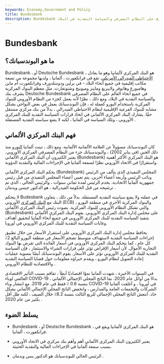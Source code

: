 ```yaml
---
keywords: Economy,Government and Policy
title: Bundesbank
description: Bundesbank هو البنك المركزي لألمانيا. مثل الاحتياطي الفيدرالي في الولايات المتحدة ، فإنه يشرف على النظام المصرفي والسياسة النقدية في البلاد.
---
```


# Bundesbank
## ما هو البوندسبانك؟

Bundesbank ، أو Deutsche Bundesbank ، هو البنك المركزي لألمانيا وهو ما يعادل [الاحتياطي الفيدرالي الأمريكي](/federalreservebank). تقع في فرانكفورت ، ألمانيا ، ولديها مجموعة من تسعة مكاتب إقليمية في جميع أنحاء البلاد - في برلين ودوسلدورف وفرانكفورت أم ماين وهامبورغ وهانوفر ولايبزيغ وماينز وميونيخ وشتوتغارت. مثل معظم البنوك المركزية يشرف بنك Deutsche Bundesbank في جميع أنحاء العالم على النظام المصرفي والسياسة النقدية في البلاد. ومع ذلك ، نظرًا لأنه يعمل كجزء من النظام الأوروبي للبنوك المركزية باستخدام اليورو كعملة له ، فإن البوندسبانك يعمل في بعض النواحي بشكل مشابه للبنوك الفرعية الإقليمية لنظام الاحتياطي الفيدرالي ، بدلاً من بنك مركزي مستقل حقًا. يشارك البنك المركزي الألماني في اتخاذ قرارات السياسة النقدية للبنك المركزي الأوروبي ، وتلك السياسة في ألمانيا ، لكنه لا يضع سياسته النقدية المستقلة .

## فهم البنك المركزي الألماني

كان البوندسبانك مسؤولاً عن العلامة الألمانية الألمانية. ومع ذلك ، تبنت ألمانيا [اليورو](/euro) منذ ذلك الحين (في يناير 2002) ، والبوندسبانك جزء من النظام المصرفي المركزي الأوروبي. يعتبر الكثيرون أن البنك المركزي الألماني (Bundesbank) هو البنك المركزي الأكثر أهمية واستقرارًا في الاتحاد الأوروبي نظرًا لسمعة ألمانيا في الإجراءات المالية والنقدية الدؤوبة.

يحكم البنك المركزي الألماني (Bundesbank) المجلس التنفيذي الذي يتألف من الرئيس ونائب الرئيس وأربعة أعضاء آخرين. يتم تعيين أعضاء المجلس التنفيذي من قبل رئيس جمهورية ألمانيا الاتحادية. يخدم الرئيس لمدة ثماني سنوات ، والرئيس الحالي ، الذي تم ترشيحه من قبل الحكومة الفيدرالية ، هو الدكتور جينس ويدمان .

لا يتحكم Budesbank في عملته ولا يضع سياسته النقدية المستقلة. بدلاً من ذلك ، يتعاون البنك مع [البنك المركزي](/europeancentralbank) الأوروبي (ECB) والبنوك المركزية الأخرى في منطقة اليورو ، والتي تشكل النظام الأوروبي للبنوك المركزية. يصوت رئيس البنك المركزي الألماني (Bundesbank) على مجلس إدارة البنك المركزي الأوروبي. يقوم البنك المركزي الألماني بتنفيذ السياسة النقدية للبنك المركزي الأوروبي في جميع أنحاء ألمانيا لتحقيق أهداف وغايات السياسة النقدية للبنك المركزي الأوروبي في أوروبا.

يحافظ مجلس إدارة البنك المركزي الأوروبي على استقرار الأسعار من خلال تطبيق إجراءات السياسة النقدية لاستهداف متوسط تضخم الأسعار في منطقة اليورو البالغ 2٪ كل عام ، كما يتحكم البنك المركزي الأوروبي في أسعار الفائدة التي تقرض بها البنوك التجارية الأموال. لأن أسعار الإقراض تؤثر على قرارات الشراء والاستثمار ، فإن السياسة النقدية للبنك المركزي الأوروبي تؤثر على الأسعار. يقوم البوندسبانك أيضًا بتسوية عمليات إعادة التمويل لنظام اليورو ، ويقدم خبراؤه معلومات حول قضايا السياسة النقدية والاقتصادية للنظام الأوروبي .

في السنوات الأخيرة ، شهدت ألمانيا نموًا اقتصاديًا أبطأ ، تفاقم بسبب التأثير الاقتصادي العالمي لوباء COVID-19 ، بدءًا من أوائل عام 2020. نما الناتج المحلي الإجمالي الألماني بنسبة 0.6 ٪ فقط في عام 2019. مع انتشار وباء COVID-19 في أوروبا ، و أغلقت ألمانيا الشركات والتجمعات العامة والمدارس ، وانخفض الناتج المحلي الإجمالي الألماني بشكل حاد. انتعش الناتج المحلي الإجمالي للربع الثالث بنسبة 8.2٪ خلال الصيف ، لكنه ظل أقل بكثير من عام 2020 .

## يسلط الضوء

- Bundesbank ، أو Deutsche Bundesbank ، هو البنك المركزي لألمانيا ويقع في فرانكفورت ، ألمانيا.

- يعتبر الكثيرون البنك المركزي الألماني أهم وأهم بنك مركزي في الاتحاد الأوروبي بسبب سمعة ألمانيا في الإجراءات المالية والنقدية الحثيثة.

- الرئيس الحالي للبوندسبانك هو الدكتور ينس ويدمان .

